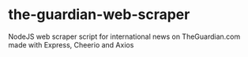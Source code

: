 # the-guardian-web-scraper
NodeJS web scraper script for international news on TheGuardian.com made with Express, Cheerio and Axios
